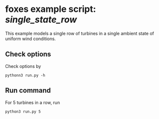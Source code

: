 # foxes example script: _single_state_row_

This example models a single row of turbines in a single ambient state of uniform wind conditions.

## Check options
Check options by
```
pythonn3 run.py -h
```

## Run command
For 5 turbines in a row, run
```
python3 run.py 5
```
